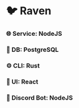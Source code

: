 # :bird: Raven

### 🌐 Service: NodeJS

### 💽 DB: PostgreSQL

### ⚙️ CLI: Rust

### 👀 UI: React

### 👾 Discord Bot: NodeJS
